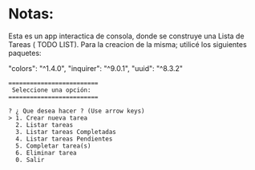 

# Notas:

Esta es un app interactica de consola, donde se construye una Lista de Tareas ( TODO LIST).
Para la creacion de la misma; utilicé los siguientes paquetes:

"colors": "^1.4.0",
"inquirer": "^9.0.1",
"uuid": "^8.3.2" 


```
=========================
 Seleccione una opción:
=========================

? ¿ Que desea hacer ? (Use arrow keys)
> 1. Crear nueva tarea
  2. Listar tareas
  3. Listar tareas Completadas
  4. Listar tareas Pendientes
  5. Completar tarea(s)
  6. Eliminar tarea
  0. Salir

```